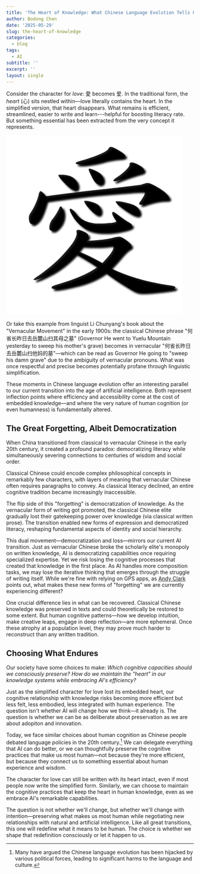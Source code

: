 ```yaml
---
title: 'The Heart of Knowledge: What Chinese Language Evolution Tells Us About the AI Societal Transformation'
author: Bodong Chen
date: '2025-05-29'
slug: the-heart-of-knowledge
categories:
  - blog
tags:
  - AI
subtitle: ''
excerpt: ''
layout: single
---
```



Consider the character for *love*: 愛 becomes 爱. In the traditional form, the *heart* (心) sits nestled within—love literally contains the heart. In the simplified version, that heart disappears. What remains is efficient, streamlined, easier to write and learn---helpful for boosting literacy rate. But something essential has been extracted from the very concept it represents.

![](featured.png)


Or take this example from linguist Li Chunyang's book about the "Vernacular Movement" in the early 1900s: the classical Chinese phrase "何省长昨日去岳麓山扫其母之墓" (Governor He went to Yuelu Mountain yesterday to sweep his mother's grave) becomes in vernacular "何省长昨日去岳麓山扫他妈的墓"—which can be read as Governor He going to "sweep his damn grave" due to the ambiguity of vernacular pronouns. What was once respectful and precise becomes potentially profane through linguistic simplification.

These moments in Chinese language evolution offer an interesting parallel to our current transition into the age of artificial intelligence. Both represent inflection points where efficiency and accessibility come at the cost of embedded knowledge—and where the very nature of human cognition (or even humanness) is fundamentally altered.

## The Great Forgetting, Albeit Democratization

When China transitioned from classical to vernacular Chinese in the early 20th century, it created a profound paradox: democratizing literacy while simultaneously severing connections to centuries of wisdom and social order. 

Classical Chinese could encode complex philosophical concepts in remarkably few characters, with layers of meaning that vernacular Chinese often requires paragraphs to convey. As classical literacy declined, an entire cognitive tradition became increasingly inaccessible.

The flip side of this "forgetting" is democratization of knowledge. As the vernacular form of writing got promoted, the classical Chinese elite gradually lost their gatekeeping power over knowledge (via classical written prose). The transition enabled new forms of expression and democratized literacy, reshaping fundamental aspects of identity and social hierarchy. 

This dual movement—democratization and loss—mirrors our current AI transition. Just as vernacular Chinese broke the scholarly elite's monopoly on written knowledge, AI is democratizing capabilities once requiring specialized expertise. Yet we risk losing the cognitive processes that created that knowledge in the first place. As AI handles more composition tasks, we may lose the iterative thinking that emerges through the struggle of writing itself. While we're fine with relying on GPS apps, as [Andy Clark](https://www.nature.com/articles/s41467-025-59906-9) points out, what makes these new forms of "forgetting" we are currently experiencing different?

One crucial difference lies in what can be recovered. Classical Chinese knowledge was preserved in texts and could theoretically be restored to some extent. But human cognitive patterns—how we develop intuition, make creative leaps, engage in deep reflection—are more ephemeral. Once these atrophy at a population level, they may prove much harder to reconstruct than any written tradition.




## Choosing What Endures

Our society have some choices to make: *Which cognitive capacities should we consciously preserve? How do we maintain the "heart" in our knowledge systems while embracing AI's efficiency?* 

Just as the simplified character for love lost its embedded heart, our cognitive relationship with knowledge risks becoming more efficient but less felt, less embodied, less integrated with human experience. The question isn't whether AI will change how we think—it already is. The question is whether we can be as deliberate about preservation as we are about adopiton and innovation.

Today, we face similar choices about human cognition as Chinese people debated language policies in the 20th century.[^1] We can delegate everything that AI can do better, or we can thoughtfully preserve the cognitive practices that make us most human—not because they're more efficient, but because they connect us to something essential about human experience and wisdom.

[^1]: Many have argued the Chinese language evolution has been hijacked by various political forces, leading to significant harms to the language and culture.

The character for love can still be written with its heart intact, even if most people now write the simplified form. Similarly, we can choose to maintain the cognitive practices that keep the heart in human knowledge, even as we embrace AI's remarkable capabilities.

The question is not whether we'll change, but whether we'll change with intention—preserving what makes us most human while negotiating new relationships with natural and artificial intelligence. Like all great transitions, this one will redefine what it means to be human. The choice is whether we shape that redefinition consciously or let it happen to us.
